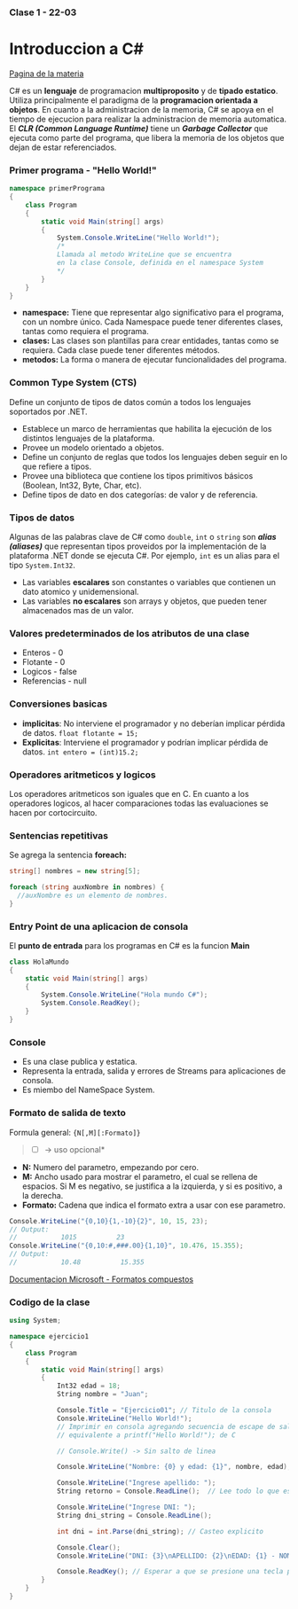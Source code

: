 ### Clase 1 - 22-03
# Introduccion a C#

[Pagina de la materia](https://codeutnfra.github.io/programacion_2_laboratorio_2_apuntes/)

C# es un **lenguaje** de programacion **multiproposito** y de **tipado estatico**. Utiliza principalmente el paradigma de la **programacion orientada a objetos**. 
En cuanto a la administracion de la memoria, C# se apoya en el tiempo de ejecucion para realizar la administracion de memoria automatica. El ***CLR (Common Language Runtime)*** tiene un ***Garbage Collector*** que ejecuta como parte del programa, que libera la memoria de los objetos que dejan de estar referenciados.

### Primer programa - "Hello World!"

```C#
namespace primerPrograma 
{
    class Program
    {
        static void Main(string[] args)
        {
            System.Console.WriteLine("Hello World!");
            /* 
            Llamada al metodo WriteLine que se encuentra
            en la clase Console, definida en el namespace System
            */
        }
    }
}
```

* **namespace:** Tiene que representar algo significativo para el programa, con un nombre único. Cada Namespace puede tener diferentes clases, tantas como requiera el programa.
* **clases:** Las clases son plantillas para crear entidades, tantas como se requiera. Cada clase puede tener diferentes métodos.
* **metodos:** La forma o manera de ejecutar funcionalidades del programa.

### Common Type System (CTS)

Define un conjunto de tipos de datos común a todos los lenguajes soportados por .NET. 
   * Establece un marco de herramientas que habilita la ejecución de los distintos lenguajes de la plataforma.
   * Provee un modelo orientado a objetos.
   * Define un conjunto de reglas que todos los lenguajes deben seguir en lo que refiere a tipos.
   * Provee una biblioteca que contiene los tipos primitivos básicos (Boolean, Int32, Byte, Char, etc).
   * Define tipos de dato en dos categorías: de valor y de referencia.

### Tipos de datos

Algunas de las palabras clave de C# como `double`, `int` o `string` son ***alias (aliases)*** que representan tipos proveidos por la implementación de la plataforma .NET donde se ejecuta C#. Por ejemplo, `int` es un alias para el tipo `System.Int32`.

* Las variables **escalares** son constantes o variables que contienen un dato atomico y unidemensional.
* Las variables **no escalares** son arrays y objetos, que pueden tener almacenados mas de un valor.

### Valores predeterminados de los atributos de una clase

* Enteros - 0
* Flotante - 0
* Logicos - false
* Referencias - null

### Conversiones basicas

* **implicitas**: No interviene el programador y no deberían implicar pérdida de datos.
`float flotante = 15;`
* **Explicitas**: Interviene el programador y podrían implicar pérdida de datos.
`int entero = (int)15.2;`

### Operadores aritmeticos y logicos
Los operadores aritmeticos son iguales que en C. En cuanto a los operadores logicos, al hacer comparaciones todas las evaluaciones se hacen por cortocircuito.

### Sentencias repetitivas
Se agrega la sentencia **foreach:**  
```C#
string[] nombres = new string[5];

foreach (string auxNombre in nombres) {
  //auxNombre es un elemento de nombres.
}
```

### Entry Point de una aplicacion de consola

El **punto de entrada** para los programas en C# es la funcion **Main**

```C#
class HolaMundo
{
    static void Main(string[] args) 
    {
        System.Console.WriteLine("Hola mundo C#");
        System.Console.ReadKey();
    }
}
```

### Console

* Es una clase publica y estatica.
* Representa la entrada, salida y errores de Streams para aplicaciones de consola.
* Es miembo del NameSpace System.

### Formato de salida de texto

Formula general: `{N[,M][:Formato]}`  
> *[ ] -> uso opcional*

* **N:** Numero del parametro, empezando por cero.
* **M:** Ancho usado para mostrar el parametro, el cual se rellena de espacios. Si M es negativo, se justifica a la izquierda, y si es positivo, a la derecha.
* **Formato:** Cadena que indica el formato extra a usar con ese parametro.  

```C#
Console.WriteLine("{0,10}{1,-10}{2}", 10, 15, 23);
// Output:
//           1015          23
Console.WriteLine("{0,10:#,###.00}{1,10}", 10.476, 15.355);
// Output:
//           10.48          15.355
```

[Documentacion Microsoft - Formatos compuestos](https://docs.microsoft.com/es-es/dotnet/standard/base-types/composite-formatting)

### Codigo de la clase
```C#
using System;

namespace ejercicio1
{
    class Program
    {
        static void Main(string[] args)
        {
            Int32 edad = 18;
            String nombre = "Juan";

            Console.Title = "Ejercicio01"; // Titulo de la consola
            Console.WriteLine("Hello World!");
            // Imprimir en consola agregando secuencia de escape de salto de linea
            // equivalente a printf("Hello World!"); de C

            // Console.Write() -> Sin salto de linea

            Console.WriteLine("Nombre: {0} y edad: {1}", nombre, edad);

            Console.WriteLine("Ingrese apellido: ");
            String retorno = Console.ReadLine();  // Lee todo lo que escriba el usuario

            Console.WriteLine("Ingrese DNI: ");
            String dni_string = Console.ReadLine();

            int dni = int.Parse(dni_string); // Casteo explicito

            Console.Clear();
            Console.WriteLine("DNI: {3}\nAPELLIDO: {2}\nEDAD: {1} - NOMBRE: {0}", nombre, edad, retorno, dni);

            Console.ReadKey(); // Esperar a que se presione una tecla para cerrar la consola
        }
    }
}
```
